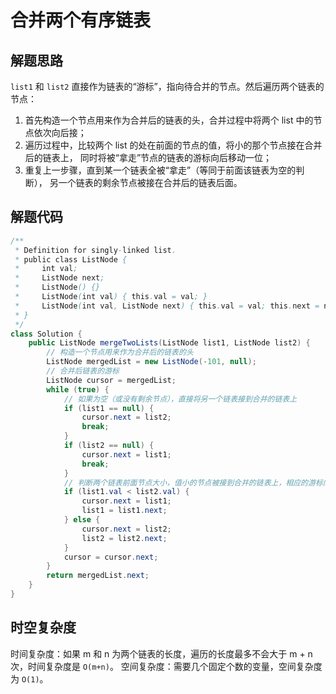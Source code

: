 # 合并两个有序链表

## 解题思路

`list1` 和 `list2` 直接作为链表的“游标”，指向待合并的节点。然后遍历两个链表的节点：

1. 首先构造一个节点用来作为合并后的链表的头，合并过程中将两个 list 中的节点依次向后接；
1. 遍历过程中，比较两个 list 的处在前面的节点的值，将小的那个节点接在合并后的链表上，
   同时将被“拿走”节点的链表的游标向后移动一位；
1. 重复上一步骤，直到某一个链表全被“拿走”（等同于前面该链表为空的判断），
   另一个链表的剩余节点被接在合并后的链表后面。

## 解题代码

```java
/**
 * Definition for singly-linked list.
 * public class ListNode {
 *     int val;
 *     ListNode next;
 *     ListNode() {}
 *     ListNode(int val) { this.val = val; }
 *     ListNode(int val, ListNode next) { this.val = val; this.next = next; }
 * }
 */
class Solution {
    public ListNode mergeTwoLists(ListNode list1, ListNode list2) {
        // 构造一个节点用来作为合并后的链表的头
        ListNode mergedList = new ListNode(-101, null);
        // 合并后链表的游标
        ListNode cursor = mergedList;
        while (true) {
            // 如果为空（或没有剩余节点），直接将另一个链表接到合并的链表上
            if (list1 == null) {
                cursor.next = list2;
                break;
            } 
            if (list2 == null) {
                cursor.next = list1;
                break;
            }
            // 判断两个链表前面节点大小，值小的节点被接到合并的链表上，相应的游标向后移动一个节点
            if (list1.val < list2.val) {
                cursor.next = list1;
                list1 = list1.next;
            } else {
                cursor.next = list2;
                list2 = list2.next;
            }
            cursor = cursor.next;
        }
        return mergedList.next;
    }
}
```

## 时空复杂度

时间复杂度：如果 m 和 n 为两个链表的长度，遍历的长度最多不会大于 m + n 次，时间复杂度是 `O(m+n)`。
空间复杂度：需要几个固定个数的变量，空间复杂度为 `O(1)`。
